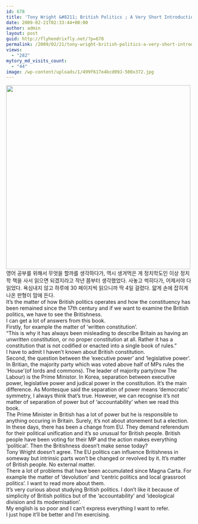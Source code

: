 ```yaml
---
id: 678
title: 'Tony Wright &#8211; British Politics ; A Very Short Introduction'
date: 2009-02-21T02:33:44+00:00
author: admin
layout: post
guid: http://flyhendrixfly.net/?p=678
permalink: /2009/02/21/tony-wright-british-politics-a-very-short-introduction/
views:
  - "282"
mytory_md_visits_count:
  - "44"
image: /wp-content/uploads/1/499f617e4bcd09J-500x372.jpg
---
```

<div>
</div>

<img src="http://submania.dothome.co.kr/wp-content/uploads/1/499f617e4bcd09J.jpg" class="aligncenter" width="500" height="500" alt="" filename="413GW3YG63L._SS500_.jpg" filemime="" />

<div>
</div>

<div>
  영어 공부를 위해서 무엇을 할까를 생각하다가, 역시 생겨먹은 게 정치학도인 이상 정치학 책을 사서 읽으면 되겠지라고 작년 쯤부터 생각했었다. 사놓고 썩히다가, 어제서야 다 읽었다. 욕심내지 않고 하루에 30 페이지씩 읽으니까 딱 4일 걸렸다. 얇게 손에 잡히게 나온 판형이 맘에 든다.
</div>

<div>
</div>

<div>
  It&#8217;s the matter of how British politics operates and how the constituency has been remained since the 17th century and if we want to examine the British politics, we have to see the Britishness.
</div>

<div>
</div>

<div>
  I can get a lot of answers from this book.
</div>

<div>
</div>

<div>
  Firstly, for example the matter of &#8216;written constitution&#8217;.
</div>

<div>
</div>

<div>
  &#8220;This is why it has always been misleading to describe Britain as having an unwritten constitution, or no proper constitution at all. Rather it has a constitution that is not codified or enacted into a single book of rules.&#8221;
</div>

<div>
</div>

<div>
  I have to admit I haven&#8217;t known about British constitution.
</div>

<div>
</div>

<div>
  Second, the question between the &#8216;executive power&#8217; and &#8216;legislative power&#8217;. In Britian, the majority party which was voted above half of MPs rules the &#8216;House'(of lords and commons). The leader of majority party(now The Labour) is the Prime Ministor. In Korea, separation between executive power, legislative power and judical power in the constitution. It&#8217;s the main difference. As Montesque said the separation of power means &#8216;democratic&#8217; symmetry, I always think that&#8217;s true. However, we can recognise it&#8217;s not matter of separation of power but of &#8216;accountability&#8217; when we read this book.
</div>

<div>
</div>

<div>
  The Prime Minister in British has a lot of power but he is responsible to anything occuring in Britain. Surely, it&#8217;s not about atonement but a election.
</div>

<div>
</div>

<div>
  In these days, there has been a change from EU. They demand referendum for their political unification and it&#8217;s so unusual for British people. British people have been voting for their MP and the action makes everything &#8216;political&#8217;. Then the Britishness doesn&#8217;t make sense today?
</div>

<div>
</div>

<div>
  Tony Wright doesn&#8217;t agree. The EU politics can influence Britishness in someway but intrinsic parts won&#8217;t be changed or revolved by it. It&#8217;s matter of British people. No external matter.
</div>

<div>
</div>

<div>
  There a lot of problems that have been accumulated since Magna Carta. For example the matter of &#8216;devolution&#8217; and &#8216;centric politics and local grassroot politics&#8217;. I want to read more about them.
</div>

<div>
</div>

<div>
  It&#8217;s very curious about studying British politics. I don&#8217;t like it because of simplicity of British politics but of the &#8216;accountability&#8217; and &#8216;ideological division and its modernisation&#8217;.
</div>

<div>
</div>

<div>
  My english is so poor and I can&#8217;t express everything I want to refer.
</div>

<div>
</div>

<div>
  I just hope it&#8217;ll be better and I&#8217;m exercising.
</div>